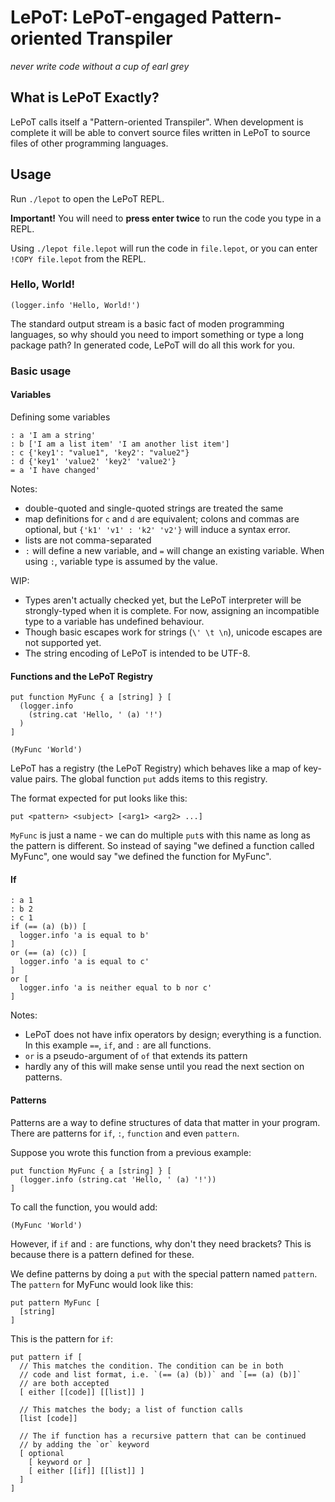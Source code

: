 LePoT: LePoT-engaged Pattern-oriented Transpiler
================================================
_never write code without a cup of earl grey_

## What is LePoT Exactly?

LePoT calls itself a "Pattern-oriented Transpiler". When development
is complete it will be able to convert source files written in LePoT
to source files of other programming languages.

## Usage

Run `./lepot` to open the LePoT REPL.

**Important!** You will need to __press enter twice__ to run the
code you type in a REPL.

Using `./lepot file.lepot` will run the code in `file.lepot`,
or you can enter `!COPY file.lepot` from the REPL.

### Hello, World!
```
(logger.info 'Hello, World!')
```

The standard output stream is a basic fact of moden programming
languages, so why should you need to import something or type a
long package path? In generated code, LePoT will do all this work
for you.

### Basic usage

#### Variables
Defining some variables
```
: a 'I am a string'
: b ['I am a list item' 'I am another list item']
: c {'key1': "value1", 'key2': "value2"}
: d {'key1' 'value2' 'key2' 'value2'}
= a 'I have changed'
```

Notes:
- double-quoted and single-quoted strings are treated the same
- map definitions for `c` and `d` are equivalent; colons and
  commas are optional, but `{'k1' 'v1' : 'k2' 'v2'}` will induce
  a syntax error.
- lists are not comma-separated
- `:` will define a new variable, and `=` will change an existing
  variable. When using `:`, variable type is assumed by the value.

WIP:
- Types aren't actually checked yet, but the LePoT interpreter
  will be strongly-typed when it is complete. For now, assigning
  an incompatible type to a variable has undefined behaviour.
- Though basic escapes work for strings (`\' \t \n`), unicode
  escapes are not supported yet.
- The string encoding of LePoT is intended to be UTF-8.

#### Functions and the LePoT Registry
```
put function MyFunc { a [string] } [
  (logger.info
    (string.cat 'Hello, ' (a) '!')
  )
]

(MyFunc 'World')
```

LePoT has a registry (the LePoT Registry) which behaves like a map
of key-value pairs. The global function `put` adds items to this
registry.

The format expected for put looks like this:
```
put <pattern> <subject> [<arg1> <arg2> ...]
```

`MyFunc` is just a name - we can do multiple `put`s with this name
as long as the pattern is different. So instead of saying
"we defined a function called MyFunc", one would say
"we defined the function for MyFunc".

#### If
```
: a 1
: b 2
: c 1
if (== (a) (b)) [
  logger.info 'a is equal to b'
]
or (== (a) (c)) [
  logger.info 'a is equal to c'
]
or [
  logger.info 'a is neither equal to b nor c'
]
```

Notes:
- LePoT does not have infix operators by design; everything is a
  function. In this example `==`, `if`, and `:` are all functions.
- `or` is a pseudo-argument of `of` that extends its pattern
- hardly any of this will make sense until you read the next
  section on patterns.

#### Patterns

Patterns are a way to define structures of data that matter in your
program. There are patterns for `if`, `:`, `function` and even
`pattern`.

Suppose you wrote this function from a previous example:
```
put function MyFunc { a [string] } [
  (logger.info (string.cat 'Hello, ' (a) '!'))
]
```

To call the function, you would add:
```
(MyFunc 'World')
```

However, if `if` and `:` are functions, why don't they need
brackets? This is because there is a pattern defined for these.

We define patterns by doing a `put` with the special pattern
named `pattern`. The `pattern` for MyFunc would look like this:

```
put pattern MyFunc [
  [string]
]
```

This is the pattern for `if`:

```
put pattern if [
  // This matches the condition. The condition can be in both
  // code and list format, i.e. `(== (a) (b))` and `[== (a) (b)]`
  // are both accepted
  [ either [[code]] [[list]] ]

  // This matches the body; a list of function calls
  [list [code]]

  // The if function has a recursive pattern that can be continued
  // by adding the `or` keyword
  [ optional
    [ keyword or ]
    [ either [[if]] [[list]] ]
  ]
]
```
